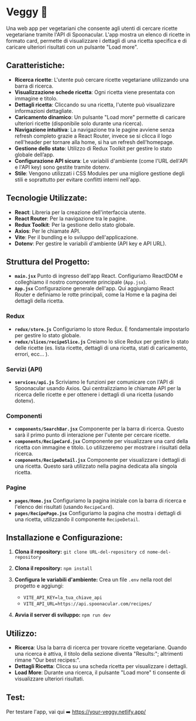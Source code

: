 # Veggy 🌿

Una web app per vegetariani che consente agli utenti di cercare ricette vegetariane tramite l'API di Spoonacular. L'app mostra un elenco di ricette in formato card, permette di visualizzare i dettagli di una ricetta specifica e di caricare ulteriori risultati con un pulsante "Load more".

## Caratteristiche:

- **Ricerca ricette**: L'utente può cercare ricette vegetariane utilizzando una barra di ricerca.
- **Visualizzazione schede ricetta**: Ogni ricetta viene presentata con immagine e titolo.
- **Dettagli ricetta**: Cliccando su una ricetta, l'utente può visualizzare informazioni dettagliate.
- **Caricamento dinamico**: Un pulsante "Load more" permette di caricare ulteriori ricette (disponibile solo durante una ricerca).
- **Navigazione intuitiva**: La navigazione tra le pagine avviene senza refresh completo grazie a React Router, invece se si clicca il logo nell'header per tornare alla home, si ha un refresh dell'homepage.
- **Gestione dello stato**: Utilizzo di Redux Toolkit per gestire lo stato globale dell’app.
- **Configurazione API sicura**: Le variabili d'ambiente (come l'URL dell'API e l'API key) sono gestite tramite dotenv.
- **Stile**: Vengono utilizzati i CSS Modules per una migliore gestione degli stili e soprattutto per evitare conflitti interni nell'app.

## Tecnologie Utilizzate:

- **React**: Libreria per la creazione dell'interfaccia utente.
- **React Router**: Per la navigazione tra le pagine.
- **Redux Toolkit**: Per la gestione dello stato globale.
- **Axios**: Per le chiamate API.
- **Vite**: Per il bundling e lo sviluppo dell'applicazione.
- **Dotenv**: Per gestire le variabili d'ambiente (API key e API URL).

## Struttura del Progetto:

- **`main.jsx`**
  Punto di ingresso dell'app React. Configuriamo ReactDOM e colleghiamo il nostro componente principale (`App.jsx`).
- **`App.jsx`**
  Configurazione generale dell'app. Qui aggiungiamo React Router e definiamo le rotte principali, come la Home e la pagina dei dettagli della ricetta.

### Redux

- **`redux/store.js`**
  Configuriamo lo store Redux. È fondamentale impostarlo per gestire lo stato globale.
- **`redux/slices/recipeSlice.js`**
  Creiamo lo slice Redux per gestire lo stato delle ricette (es. lista ricette, dettagli di una ricetta, stati di caricamento, errori, ecc... ).

### Servizi (API)

- **`services/api.js`**
  Scriviamo le funzioni per comunicare con l'API di Spoonacular usando Axios. Qui centralizziamo le chiamate API per la ricerca delle ricette e per ottenere i dettagli di una ricetta (usando dotenv).

### Componenti

- **`components/SearchBar.jsx`**
  Componente per la barra di ricerca. Questo sarà il primo punto di interazione per l'utente per cercare ricette.
- **`components/RecipeCard.jsx`**
  Componente per visualizzare una card della ricetta con immagine e titolo. Lo utilizzeremo per mostrare i risultati della ricerca.
- **`components/RecipeDetail.jsx`**
  Componente per visualizzare i dettagli di una ricetta. Questo sarà utilizzato nella pagina dedicata alla singola ricetta.

### Pagine

- **`pages/Home.jsx`**
  Configuriamo la pagina iniziale con la barra di ricerca e l'elenco dei risultati (usando `RecipeCard`).
- **`pages/RecipePage.jsx`**
  Configuriamo la pagina che mostra i dettagli di una ricetta, utilizzando il componente `RecipeDetail`.

## Installazione e Configurazione:

1. **Clona il repository:**
   `git clone URL-del-repository cd nome-del-repository`

2. **Clona il repository:**
   `npm install`

3. **Configura le variabili d'ambiente:**
   Crea un file `.env` nella root del progetto e aggiungi:

   - `VITE_API_KEY=la_tua_chiave_api`
   - `VITE_API_URL=https://api.spoonacular.com/recipes/`

4. **Avvia il server di sviluppo:**
   `npm run dev`

## Utilizzo:

- **Ricerca**: Usa la barra di ricerca per trovare ricette vegetariane. Quando una ricerca è attiva, il titolo della sezione diventa "Results:"; altrimenti rimane "Our best recipes:".
- **Dettagli Ricetta**: Clicca su una scheda ricetta per visualizzare i dettagli.
- **Load More**: Durante una ricerca, il pulsante "Load more" ti consente di visualizzare ulteriori risultati.

## Test:

Per testare l'app, vai qui ➡️ https://your-veggy.netlify.app/
